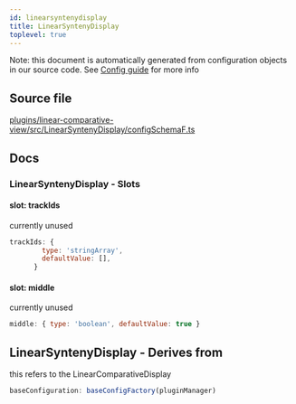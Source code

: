```yaml
---
id: linearsyntenydisplay
title: LinearSyntenyDisplay
toplevel: true
---
```

Note: this document is automatically generated from configuration objects in
our source code. See [Config guide](/docs/config_guide) for more info

## Source file

[plugins/linear-comparative-view/src/LinearSyntenyDisplay/configSchemaF.ts](https://github.com/GMOD/jbrowse-components/blob/main/plugins/linear-comparative-view/src/LinearSyntenyDisplay/configSchemaF.ts)

## Docs







### LinearSyntenyDisplay - Slots
#### slot: trackIds

currently unused

```js
trackIds: {
        type: 'stringArray',
        defaultValue: [],
      }
```

#### slot: middle

currently unused

```js
middle: { type: 'boolean', defaultValue: true }
```


## LinearSyntenyDisplay - Derives from


this refers to the LinearComparativeDisplay

```js
baseConfiguration: baseConfigFactory(pluginManager)
```


